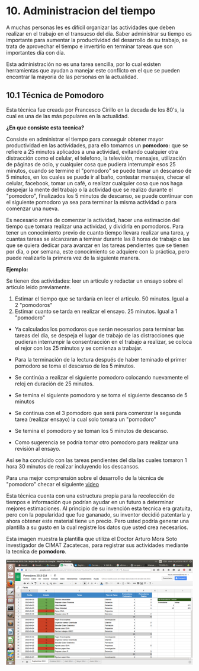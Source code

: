 # 10. Administracion del tiempo

A muchas personas les es difícil organizar las actividades que deben realizar en el trabajo en el transucso del día. Saber administrar su tiempo es importante para aumentar la productividad del desarrollo de su trabajo, se trata de aprovechar el tiempo e invertirlo en terminar tareas que son importantes día con día.

Esta administración no es una tarea sencilla, por lo cual existen herramientas que ayudan a manejar este conflicto en el que se pueden encontrar la mayoria de las personas en la actualidad.


## 10.1 Técnica de Pomodoro

Esta técnica fue creada por Francesco Cirillo en la decada de los 80's, la cual es una de las más populares en la actualidad.

__¿En que consiste esta tecnica?__

Consiste en administrar el tiempo para conseguir obtener mayor productividad en las actividades, para ello tomamos un __pomodoro:__ que se refiere a 25 minutos aplicados a una actividad, evitando cualquier otra distracción como el celular, el telefono, la televisión, mensajes, utilización de páginas de ocio,  y cualquier cosa que pudiera interrumpir esos 25 minutos, cuando se termine el "pomodoro" se puede tomar un descanso de 5 minutos, en los cuales se puede ir al baño, contestar mensajes, checar el celular, facebook, tomar un café, o realizar cualquier cosa que nos haga despejar la mente del trabajo o la actividad que se realizo durante el "pomodoro", finalizados los 5 minutos de descanso, se puede continuar con el siguiente pomodoro ya sea para terminar la misma actividad o para comenzar una nueva.

Es necesario antes de comenzar la actividad, hacer una estimación del tiempo que tomara realizar una actividad, y dividirla en pomodoros. Para tener un conocimiento previo de cuanto tiempo llevara realizar una tarea, y cuantas tareas se alcanzaran a teminar durante las 8 horas de trabajo o las que se quiera dedicar para avanzar en las tareas pendientes que se tienen por día, o por semana, este conocimiento se adquiere con la práctica, pero puede realizarlo la primera vez de la siguiente manera.

__Ejemplo:__

Se tienen dos actividades: leer un artículo y redactar un ensayo sobre el artículo leido previamente.

1. Estimar el tiempo que se tardaría en leer el articulo. 50 minutos. Igual a 2 "pomodoros"
2. Estimar cuanto se tarda en realizar el ensayo. 25 minutos. Igual a 1 "pomodoro"

* Ya calculados los pomodoros que serán necesarios para terminar las tareas del día, se despeja el lugar de trabajo de las distracciones que pudieran interrumpir la consentracción en el trabajo a realizar, se coloca el rejor con los 25 minutos y se comienza a trabajar.

* Para la terminación de la lectura después de haber teminado el primer pomodoro se toma el descanso de los 5 minutos.

* Se continúa a realizar el siguiente pomodoro colocando nuevamente el reloj en duración de 25 minutos.

* Se temina el siguiente pomodoro y se toma el siguiente descanso de 5 minutos

* Se continua con el 3 pomodoro que será para comenzar la segunda tarea (realizar ensayo) la cual solo tomara un "pomodoro"

* Se temina el pomodoro y se toman los 5 minutos de descanso.

* Como sugerencia se podría tomar otro pomodoro para realizar una revisión al ensayo.

Así se ha concluido con las tareas pendientes del día las cuales tomaron 1 hora 30 minutos de realizar incluyendo los descansos.

Para una mejor comprensión sobre el desarrollo de la técnica de "pomodoro" checar el siguiente [video][1]

[1]: https://www.youtube.com/watch?v=CT70iCaG0Gs

Esta técnica cuenta con una estructura propia para la recolección de tiempos e información que podrían ayudar en un futuro a determinar mejores estimaciones. Al principio de su invención esta tecnica era gratuita, pero con la popularidad que fue gananado, su inventor decidió patentarla y ahora obtener este material tiene un precio. Pero usted podría generar una plantilla a su gusto en la cual registre los datos que usted crea necesarios.

Esta imagen muestra la plantilla que utiliza el Doctor Arturo Mora Soto investigador de CIMAT Zacatecas, para registrar sus actividades mediante la tecnica de __pomodoro__.

![Ejemplo de registro de pomodoro](images/registropomodoro.png)

